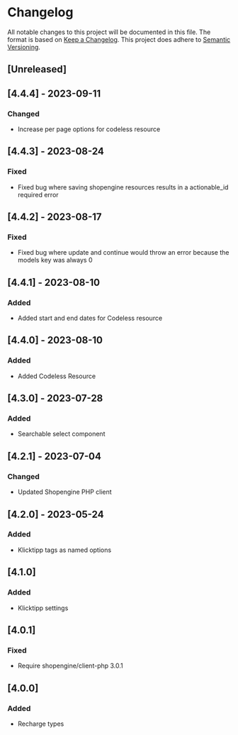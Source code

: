 # Changelog
All notable changes to this project will be documented in this file.
The format is based on [Keep a Changelog](https://keepachangelog.com/en/1.0.0/).
This project does adhere to [Semantic Versioning](https://semver.org/spec/v2.0.0.html).

## [Unreleased]

## [4.4.4] - 2023-09-11
### Changed
- Increase per page options for codeless resource

## [4.4.3] - 2023-08-24
### Fixed
- Fixed bug where saving shopengine resources results in a actionable_id required error

## [4.4.2] - 2023-08-17
### Fixed
- Fixed bug where update and continue would throw an error because the models key was always 0

## [4.4.1] - 2023-08-10
### Added
- Added start and end dates for Codeless resource

## [4.4.0] - 2023-08-10
### Added
- Added Codeless Resource

## [4.3.0] - 2023-07-28
### Added
- Searchable select component

## [4.2.1] - 2023-07-04
### Changed
- Updated Shopengine PHP client

## [4.2.0] - 2023-05-24
### Added
- Klicktipp tags as named options

## [4.1.0]
### Added
- Klicktipp settings

## [4.0.1]
### Fixed
- Require shopengine/client-php 3.0.1

## [4.0.0]
### Added
- Recharge types
